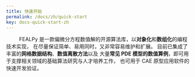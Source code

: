 ```yaml
---
title: 快速开始
permalink: /docs/zh/quick-start
key: docs-quick-start-zh
---
```


$\qquad$ FEALPy 是一款偏微分方程数值解的开源算法库，以**对象化**和**数组化**的编程技术实现，
在尽量保证简单、易用同时，又非常容易维护和扩展。 目前已集成了丰富的**网格数据结构**、**数值离散方法**以及
大量**常见 PDE 模型的数值算例**，即可用于支撑相关领域的基础算法研究与人才培养工作，
也可用于 CAE 原型应用软件的快速开发验证。


